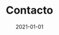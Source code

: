 ---
title: "Contacto"
date: 2021-01-01

# set the link if you want to redirect the user.
link: "/series/contacto/"
# set the html target parameter if you want to change default behavior
# target: "_blank"
---